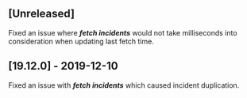 ## [Unreleased]
Fixed an issue where ***fetch incidents*** would not take milliseconds into consideration when updating last fetch time. 

## [19.12.0] - 2019-12-10
Fixed an issue with ***fetch incidents*** which caused incident duplication.
